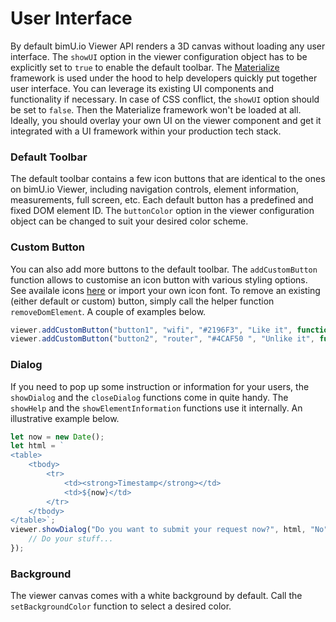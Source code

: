 # User Interface
By default bimU.io Viewer API renders a 3D canvas without loading any user interface. The ```showUI``` option in the viewer configuration object has to be explicitly set to ```true``` to enable the default toolbar. The [Materialize](https://materializecss.com/) framework is used under the hood to help developers quickly put together user interface. You can leverage its existing UI components and functionality if necessary. In case of CSS conflict, the ```showUI``` option should be set to ```false```. Then the Materialize framework won't be loaded at all. Ideally, you should overlay your own UI on the viewer component and get it integrated with a UI framework within your production tech stack. 

### Default Toolbar
The default toolbar contains a few icon buttons that are identical to the ones on bimU.io Viewer, including navigation controls, element information, measurements, full screen, etc. Each default button has a predefined and fixed DOM element ID. The ```buttonColor``` option in the viewer configuration object can be changed to suit your desired color scheme.

### Custom Button
You can also add more buttons to the default toolbar. The ```addCustomButton``` function allows to customise an icon button with various styling options. See availale icons [here](https://zavoloklom.github.io/material-design-iconic-font/cheatsheet.html) or import your own icon font. To remove an existing (either default or custom) button, simply call the helper function ```removeDomElement```. A couple of examples below.

``` javascript
viewer.addCustomButton("button1", "wifi", "#2196F3", "Like it", function(){ alert("You liked this model."); });
viewer.addCustomButton("button2", "router", "#4CAF50 ", "Unlike it", function(){ alert("You unliked this model."); });
```

### Dialog
If you need to pop up some instruction or information for your users, the ```showDialog``` and the ```closeDialog``` functions come in quite handy. The ```showHelp``` and the ```showElementInformation``` functions use it internally. An illustrative example below.

``` javascript
let now = new Date();
let html = `
<table>
    <tbody>
        <tr>
            <td><strong>Timestamp</strong></td>
            <td>${now}</td>
        </tr>
    </tbody>
</table>`;
viewer.showDialog("Do you want to submit your request now?", html, "No", "Yes", () => { 
    // Do your stuff...
});
```

### Background
The viewer canvas comes with a white background by default. Call the ```setBackgroundColor``` function to select a desired color.
